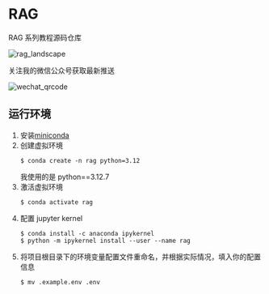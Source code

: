 # RAG
RAG 系列教程源码仓库

![rag_landscape](https://github.com/realyinchen/RAG/blob/main/data/rag_landscape.png)

关注我的微信公众号获取最新推送

![wechat_qrcode](https://github.com/realyinchen/RAG/blob/main/data/wechat_qrcode.jpg)


## 运行环境

1. 安装[miniconda](https://docs.anaconda.com/miniconda/miniconda-install/)
2. 创建虚拟环境  
    ```
    $ conda create -n rag python=3.12
    ```
    我使用的是 python==3.12.7
3. 激活虚拟环境  
    ```
    $ conda activate rag
    ```
4. 配置 jupyter kernel  
    ```
    $ conda install -c anaconda ipykernel
    $ python -m ipykernel install --user --name rag
    ```
5. 将项目根目录下的环境变量配置文件重命名，并根据实际情况，填入你的配置信息  
    ```
    $ mv .example.env .env
    ```